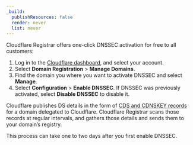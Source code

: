 ```yaml
---
_build:
  publishResources: false
  render: never
  list: never
---
```


Cloudflare Registrar offers one-click DNSSEC activation for free to all customers:

1. Log in to the [Cloudflare dashboard](https://dash.cloudflare.com/login), and select your account.
2. Select **Domain Registration** > **Manage Domains**.
3. Find the domain you where you want to activate DNSSEC and select **Manage**.
4. Select **Configuration** > **Enable DNSSEC**. If DNSSEC was previously activated, select **Disable DNSSEC** to disable it.

Cloudflare publishes DS details in the form of [CDS and CDNSKEY records](https://www.cloudflare.com/dns/dnssec/how-dnssec-works/) for a domain delegated to Cloudflare. Cloudflare Registrar scans those records at regular intervals, and gathers those details and sends them to your domain’s registry.

This process can take one to two days after you first enable DNSSEC.